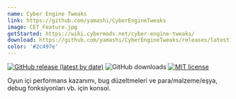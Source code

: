 ```yaml
---
name: Cyber Engine Tweaks
link: https://github.com/yamashi/CyberEngineTweaks
image: CET_Feature.jpg
getStarted: https://wiki.cybermods.net/cyber-engine-tweaks/
download: https://github.com/yamashi/CyberEngineTweaks/releases/latest
color: '#2c497e'
---
```

[![GitHub release (latest by date)](https://img.shields.io/github/v/release/yamashi/CyberEngineTweaks?include_prereleases)](https://github.com/yamashi/CyberEngineTweaks/releases)
![GitHub downloads](https://img.shields.io/github/downloads/yamashi/CyberEngineTweaks/total)
[![MIT license](https://img.shields.io/badge/License-MIT-blue.svg)](https://lbesson.mit-license.org/)

Oyun içi performans kazanımı, bug düzeltmeleri ve para/malzeme/eşya, debug fonksiyonları vb. için konsol.
